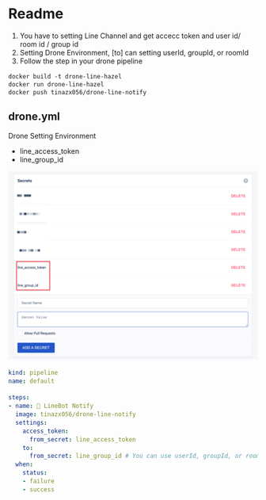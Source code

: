 # Readme
1. You have to setting Line Channel and get accecc token and user id/ room id / group id
2. Setting Drone Environment, [to] can setting userId, groupId, or roomId
3. Follow the step in your drone pipeline

```
docker build -t drone-line-hazel
docker run drone-line-hazel
docker push tinazx056/drone-line-notify
```

## drone.yml
Drone Setting Environment
- line_access_token
- line_group_id

![img-tutorial](https://github.com/Hazelwu2/drone-line-notify/blob/master/images/drone-setting-tutorial.png?raw=true)

``` yml
kind: pipeline
name: default

steps:
- name: 🤖 LineBot Notify
  image: tinazx056/drone-line-notify
  settings:
    access_token:
      from_secret: line_access_token
    to: 
      from_secret: line_group_id # You can use userId, groupId, or roomId
  when:
    status:
    - failure
    - success
```
